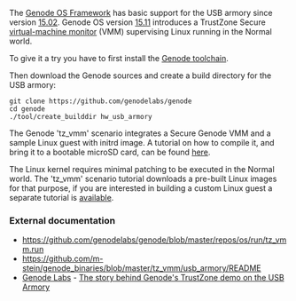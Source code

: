 The [Genode OS Framework](http://genode.org/index) has basic support for the USB armory since version [15.02](http://genode.org/documentation/release-notes/15.02#Support_for_the_USB-Armory_board). Genode OS version [15.11](http://genode.org/documentation/release-notes/15.11#Improved_TrustZone_support_on_USB_Armory) introduces a TrustZone Secure [virtual-machine monitor](http://genode.org/documentation/articles/trustzone) (VMM) supervising Linux running in the Normal world.

To give it a try you have to first install the [Genode toolchain](http://genode.org/download/tool-chain).

Then download the Genode sources and create a build directory for the USB armory:

```
git clone https://github.com/genodelabs/genode
cd genode
./tool/create_builddir hw_usb_armory
```

The Genode 'tz_vmm' scenario integrates a Secure Genode VMM and a sample Linux guest with initrd image. A tutorial on how to compile it, and bring it to a bootable microSD card, can be found [here](https://github.com/genodelabs/genode/blob/master/repos/os/run/tz_vmm.run).

The Linux kernel requires minimal patching to be executed in the Normal world. The 'tz_vmm' scenario tutorial downloads a pre-built Linux images for that purpose, if you are interested in building a custom Linux guest a separate tutorial is [available](https://github.com/m-stein/genode_binaries/blob/master/tz_vmm/usb_armory/README).

### External documentation

* https://github.com/genodelabs/genode/blob/master/repos/os/run/tz_vmm.run
* https://github.com/m-stein/genode_binaries/blob/master/tz_vmm/usb_armory/README
* [Genode Labs](http://www.genode-labs.com) - [The story behind Genode's TrustZone demo on the USB Armory](http://genode.org/documentation/articles/usb_armory)
